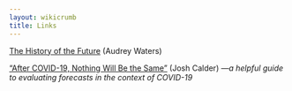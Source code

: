 ```yaml
---
layout: wikicrumb 
title: Links
---
```

[The History of the Future][1] (Audrey Waters)

[“After COVID-19, Nothing Will Be the Same”][2] (Josh Calder)
_—a helpful guide to evaluating forecasts in the context of COVID-19_




[1]:	http://hackeducation.com/2020/04/24/future
[2]:	https://medium.com/@calder.josh/after-covid-19-nothing-will-be-the-same-2ec9697c3c0f